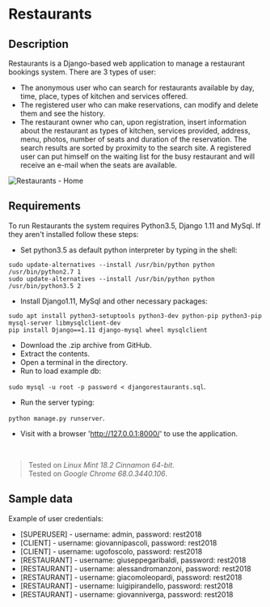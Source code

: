 # Restaurants

## Description
Restaurants is a Django-based web application to manage a restaurant bookings system.
There are 3 types of user:
- The anonymous user who can search for restaurants available by day, time, place,
types of kitchen and services offered.
- The registered user who can make reservations, can modify and delete them and see the history.
- The restaurant owner who can, upon registration, insert information about the restaurant as
types of kitchen, services provided, address, menu, photos, number of seats and duration of the reservation.
The search results are sorted by proximity to the search site.
A registered user can put himself on the waiting list for the busy restaurant and will receive 
an e-mail when the seats are available.

![Restaurants - Home](https://imgur.com/TDvNizR.png)

## Requirements
To run Restaurants the system requires Python3.5, Django 1.11 and MySql.
If they aren't installed follow these steps:
- Set python3.5 as default python interpreter by typing in the shell:

`sudo update-alternatives --install /usr/bin/python python /usr/bin/python2.7 1`
<br>
`sudo update-alternatives --install /usr/bin/python python /usr/bin/python3.5 2`
- Install Django1.11, MySql and other necessary packages:

`sudo apt install python3-setuptools python3-dev python-pip python3-pip mysql-server libmysqlclient-dev`
<br>
`pip install Django==1.11 django-mysql wheel mysqlclient`
- Download the .zip archive from GitHub.
- Extract the contents.
- Open a terminal in the directory.
- Run to load example db:

`sudo mysql -u root -p password < djangorestaurants.sql`.
- Run the server typing:

`python manage.py runserver`.
- Visit with a browser 'http://127.0.0.1:8000/' to use the application.
<br>

> Tested on *Linux Mint 18.2 Cinnamon 64-bit*.
> <br>
> Tested on *Google Chrome 68.0.3440.106*.

## Sample data
Example of user credentials:
- [SUPERUSER] - username: admin, password: rest2018
- [CLIENT] - username: giovannipascoli, password: rest2018
- [CLIENT] - username: ugofoscolo, password: rest2018
- [RESTAURANT] - username: giuseppegaribaldi, password: rest2018
- [RESTAURANT] - username: alessandromanzoni, password: rest2018
- [RESTAURANT] - username: giacomoleopardi, password: rest2018
- [RESTAURANT] - username: luigipirandello, password: rest2018
- [RESTAURANT] - username: giovanniverga, password: rest2018